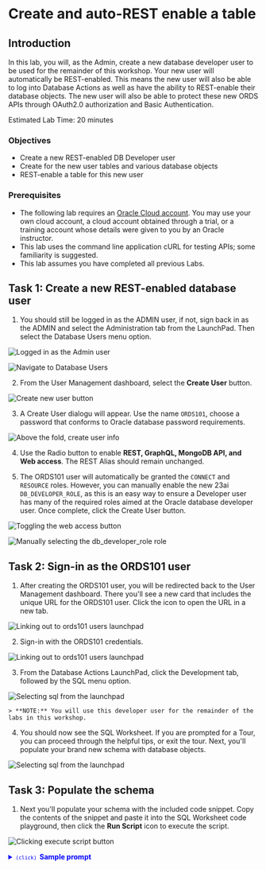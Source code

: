 # Create and auto-REST enable a table

## Introduction

In this lab, you will, as the Admin, create a new database developer user to be used for the remainder of this workshop. Your new user will automatically be REST-enabled. This means the new user will also be able to log into Database Actions as well as have the ability to REST-enable their database objects. The new user will also be able to protect these new ORDS APIs through OAuth2.0 authorization and Basic Authentication. 

Estimated Lab Time: 20 minutes

### Objectives

- Create a new REST-enabled DB Developer user
- Create for the new user tables and various database objects 
- REST-enable a table for this new user

### Prerequisites

- The following lab requires an [Oracle Cloud account](https://www.oracle.com/cloud/free/). You may use your own cloud account, a cloud account obtained through a trial, or a training account whose details were given to you by an Oracle instructor.
- This lab uses the command line application cURL for testing APIs; some familiarity is suggested.
- This lab assumes you have completed all previous Labs.

## Task 1: Create a new REST-enabled database user

1. You should still be logged in as the ADMIN user, if not, sign back in as the ADMIN and select the Administration tab from the LaunchPad. Then select the Database Users menu option. 

  ![Logged in as the Admin user](./images-new/1-launchpad-as-admin.png " ")

  ![Navigate to Database Users](./images-new/2-navigate-to-administration-db-users.png " ")

2. From the User Management dashboard, select the **Create User** button. 

  ![Create new user button](./images-new/3-create-new-user.png " ")

3. A Create User dialogu will appear. Use the name `ORDS101`, choose a password that conforms to Oracle database password requirements.

  ![Above the fold, create user info](./images-new/4-create-new-user-dialogue.png " ")

4. Use the Radio button to enable **REST, GraphQL, MongoDB API, and Web access**. The REST Alias should remain unchanged. 

5. The ORDS101 user will automatically be granted the `CONNECT` and `RESOURCE` roles. However, you can manually enable the new 23ai `DB_DEVELOPER_ROLE`, as this is an easy way to ensure a Developer user has many of the required roles aimed at the Oracle database developer user. Once complete, click the Create User button.

  ![Toggling the web access button](./images-new/5-toggle-web-access-button.png " ")

  ![Manually selecting the db_developer_role role](./images-new/6-add-db-developer-role-click-create-user.png " ")

## Task 2: Sign-in as the ORDS101 user

1. After creating the ORDS101 user, you will be redirected back to the User Management dashboard. There you'll see a new card that includes the unique URL for the ORDS101 user. Click the icon to open the URL in a new tab. 

  ![Linking out to ords101 users launchpad](./images-new/7-link-for-new-db-user.png " ")

2. Sign-in with the ORDS101 credentials. 

  ![Linking out to ords101 users launchpad](./images-new/8-login-as-new-dev-user.png " ")

3. From the Database Actions LaunchPad, click the Development tab, followed by the SQL menu option. 

  ![Selecting sql from the launchpad](./images-new/9-launchpad-for-new-ords-user.png " ")

    > **NOTE:** You will use this developer user for the remainder of the labs in this workshop.

4. You should now see the SQL Worksheet. If you are prompted for a Tour, you can proceed through the helpful tips, or exit the tour. Next, you'll populate your brand new schema with database objects.

  ![Selecting sql from the launchpad](./images-new/10-new-sql-worksheet-screen.png " ")

## Task 3: Populate the schema

1. Next you'll populate your schema with the included code snippet. Copy the contents of the snippet and paste it into the SQL Worksheet code playground, then click the **Run Script** icon to execute the script.

  ![Clicking execute script button](./images-new/11-build-out-schema.png " ")

   <details>
    <summary style="color: #0000FF";><kbd style="font-size: 10px;">(click) </kbd><strong>Sample prompt</strong></summary>
    <p></p>

    ```sql
    <copy>-- ==========================================
    -- CREATE TABLES
    -- ==========================================
    CREATE TABLE DEPARTMENT (
      DEPT_ID NUMBER GENERATED BY DEFAULT AS IDENTITY PRIMARY KEY,
      DEPT_CODE CHAR(5) NOT NULL,
      ESTABLISHED DATE,
      DETAILS JSON
    );

    CREATE TABLE EMPLOYEE (
      EMP_ID NUMBER GENERATED BY DEFAULT AS IDENTITY PRIMARY KEY,
      EMP_NAME VARCHAR2(100) NOT NULL,
      DEPT_ID NUMBER NOT NULL,
      COMMENTS CLOB,
      CONSTRAINT FK_EMPLOYEE_DEPT FOREIGN KEY (DEPT_ID)
        REFERENCES DEPARTMENT (DEPT_ID)
    );

    CREATE TABLE PROJECT (
      PROJ_ID NUMBER GENERATED BY DEFAULT AS IDENTITY PRIMARY KEY,
      PROJ_NAME VARCHAR2(100) NOT NULL,
      DEPT_ID NUMBER NOT NULL,
      IS_ACTIVE BOOLEAN,
      CONSTRAINT FK_PROJECT_DEPT FOREIGN KEY (DEPT_ID)
        REFERENCES DEPARTMENT (DEPT_ID)
    );

    -- ==========================================
    -- INSERT DATA
    -- ==========================================
    INSERT INTO DEPARTMENT (DEPT_CODE, ESTABLISHED, DETAILS) VALUES
      ('HR001', DATE '2001-04-13', JSON_OBJECT('location' VALUE 'Bldg 1', 'members' VALUE 25)),
      ('FN002', DATE '2002-06-20', JSON_OBJECT('location' VALUE 'Bldg 2', 'members' VALUE 20)),
      ('EN003', DATE '2000-11-01', JSON_OBJECT('location' VALUE 'Bldg 3', 'members' VALUE 40)),
      ('SA004', DATE '2005-01-15', JSON_OBJECT('location' VALUE 'Bldg 4', 'members' VALUE 18)),
      ('MK005', DATE '2003-12-07', JSON_OBJECT('location' VALUE 'Bldg 5', 'members' VALUE 15)),
      ('LG006', DATE '2010-03-31', JSON_OBJECT('location' VALUE 'Bldg 6', 'members' VALUE 5)),
      ('IT007', DATE '2001-09-23', JSON_OBJECT('location' VALUE 'Bldg 7', 'members' VALUE 30)),
      ('SP008', DATE '2015-05-05', JSON_OBJECT('location' VALUE 'Bldg 8', 'members' VALUE 12)),
      ('LG009', DATE '2012-07-14', JSON_OBJECT('location' VALUE 'Bldg 9', 'members' VALUE 10)),
      ('OP010', DATE '2008-08-01', JSON_OBJECT('location' VALUE 'Bldg 10', 'members' VALUE 22));

    INSERT INTO PROJECT (PROJ_NAME, DEPT_ID, IS_ACTIVE) VALUES
      ('Onboarding', 1, TRUE),
      ('Audit2024', 2, FALSE),
      ('NewApp', 3, TRUE),
      ('SalesCampaign', 4, TRUE),
      ('SocialMediaPush', 5, FALSE),
      ('Compliance', 6, TRUE),
      ('UpgradeInfra', 7, TRUE),
      ('HelpdeskRevamp', 8, TRUE),
      ('FleetUpdate', 9, TRUE),
      ('ProcessReorg', 10, FALSE);

    INSERT INTO EMPLOYEE (EMP_NAME, DEPT_ID, COMMENTS) VALUES
      ('Alice', 1,  'Strong analyst, quick learner.'),
      ('Bob', 2,  'CPA certification in progress.'),
      ('Carol', 3,  'Dev team lead for NewApp project.'),
      ('David', 4,  'Consistent sales over target.'),
      ('Eve', 5,  'Leads digital campaigns.'),
      ('Frank', 6,  'Subject matter expert in compliance.'),
      ('Grace', 7,  'Skilled in infrastructure upgrades.'),
      ('Heidi', 8,  'Customer support supervisor.'),
      ('Ivan', 9,  'Fleet manager - long tenure.'),
      ('Judy', 10,  'Operations management veteran.');

    -- ==========================================
    -- PROCEDURE: PR_ADD_AND_ASSIGN_EMPLOYEE
    -- ==========================================
    CREATE OR REPLACE PROCEDURE PR_ADD_AND_ASSIGN_EMPLOYEE (
      p_emp_name   IN VARCHAR2,  -- Name of the new employee
      p_dept_code  IN CHAR,      -- Department code to assign the employee to
      p_comments   IN CLOB       -- Comments about the employee
    ) AS
      v_dept_id NUMBER;          -- Variable to hold the found department ID
    BEGIN
      -- Attempt to look up the department's ID based on the provided department code
      SELECT dept_id INTO v_dept_id
      FROM DEPARTMENT
      WHERE dept_code = p_dept_code;

      -- If a matching department was found, insert the new employee record
      INSERT INTO EMPLOYEE (emp_name, dept_id, comments)
      VALUES (p_emp_name, v_dept_id, p_comments);

    EXCEPTION
      -- This block runs if no department matches the given code
      WHEN NO_DATA_FOUND THEN
        DBMS_OUTPUT.put_line('Department code not found.');

    END;

    -- ==========================================
    -- JSON-RELATIONAL DUALITY VIEW: DEPT_PROJECTS_DV
    -- ==========================================
    CREATE OR REPLACE JSON RELATIONAL DUALITY VIEW DEPT_PROJECTS_DV AS
    SELECT JSON
    {
      '_id'        : d.dept_id,
      'dept_code'  : d.dept_code,
      'established': d.established,
      'details'    : d.details,
      'projects'   : [
        SELECT JSON {
          'proj_id': p.proj_id,
          'proj_name': p.proj_name,
          'is_active': p.is_active
        }
        FROM PROJECT p WITH INSERT UPDATE DELETE
        WHERE p.dept_id = d.dept_id
      ]
    }
    FROM DEPARTMENT d WITH INSERT UPDATE DELETE;
    /

    COMMIT;
    /

    </copy>

    ``` 

    </details>

2. Click the Refresh button in the Navigator tab to refresh the Table objects. You should now see three new tables:  

    - `DEPARTMENT`
    - `EMPLOYEE`
    - `PROJECT`
  
3. Right-click on the `PROJECT` table to reveal various context menu options. Select the **Open** option. New table details slider will appear. 

    ![Right click on open option in the context menu](./images-new/13-right-click-project-object-open.png " ")

4. Click the **Data** tab review the `PROJECT` table data. You'll notice just 10 entries; in the next lab you'll use the ORDS `BATCHLOAD` REST API to significantly add to the entries.

  ![Click data tab to review table data](./images-new/14-data-menu-review-rows.png " ")

5. Click the **Close** button, then right-click on the `PROJECT` table again and select **Edit**.

  ![Click the edit option on the table context menu](./images-new/15-edit-option-review-object-characteristics.png " ")

6. Click the `DDL` tab, to review the fully formatted, and syntactically correct DDL that was used to create this table. You may explore additional details of the table. When finished, click the **Close** button.

  ![Click the edit option on the table context menu](./images-new/16-reviewing-object-ddl.png " ")

7. Next you'll use ORDS to AutoREST-enable the `PROJECT` table. 

## Task 4: AutoREST-enable a table

1. Right-click on the `PROJECT` table, select **REST**, then **Enable**.

  ![Click the REST > Enable option](./images-new/17-rest-enabling-project-table.png " ")

2. A new REST Enable Object slider will appear. ORDS automatically generates an API endpoint for you, along with the Roles and Privileges associated with this new resource. You can select a new **Object Alias**; but for this lab keep the default Alias. You can also toggle the **Show Code** radio button to reveal the PL/SQL procedure that ORDS will execute to REST-enable this table. Once satisfied, click **Enable**. Congratulations, you've just created your first ORDS API. 

  ![The REST Enable Object slider](./images-new/18-rest-enable-table-dialogue.png " ")

3. You'll notice a new plug icon on the table, this indicates that the database object is now REST-enabled (i.e., it is associated with a URI for HTTP/S requests). Right-click on the `PROJECT` table, scroll to **REST**, and select the new menu item: **cURL command**.

  ![Selecting cURL command on the context menu](./images-new/19-curl-command-option.png " ")

4. You'll see the new ORDS API endpoints that were automatically created for you: `GET ALL`, `GET Single`, `POST`, `BATCH LOAD`, `PUT`, and `DELETE`. The definitions, and procedures for these methods/operations are all securly stored and executed on the Oracle database; nothing is saved in your application layer. Highlight or copy the URI for the `GET ALL` endpoint and open it in a new browser tab or window.

  ![Opening GET ALL in a new browser tab](./images-new/20-go-to-address-in-new-tab.png " ")

5. You'll see the JSON payload that was requested as a result of visiting that GET ALL endpoint. By visiting that endpoint you've effectively just accomplised something similar to logging into the database and executing something similar to the following: 

    ```sql 
    SELECT *
    FROM PROJECT
    ORDER BY PROJ_ID
    OFFSET 0 ROWS FETCH NEXT 25 ROWS ONLY;
    ```
  ![Using inspect in the browser's developer tools](./images-new/21-inspect-browser-network-tab.png " ")

6. In fact, you've accomplished a great deal more than that. From your browser's Developer/Inspect tools, navigate to the Network tab, and adjust the page's response to view the Object Tree. In addition to `FETCHING` the first 25 rows, an ORDS AutoREST-enabled endpoint also includes links for each of the results (for an indiviual row), the total `count` (`10`) of the results of the payload (`items:Array`), the `limit` used (`25` is the ORDS default), the `offset` (`0`), and two more special properties: `hasMore` and `links:Array`. 

  The `hasMore: Boolean` informs a client if more results exist past the initial 25; allowing you to programmatically scale the results using this condition plus the `limit` and `offset` for finer grain control and easier pagination. 

  The `links:Array` is a powerful property. The links therein are self-describing and self-referring; like the `first` link, which points to the first set of results (1-25). And in larger results sets you'd find `next` and `previous` links too. 

    ![Reviewing the Response Object Tree](./images-new/22-object-tree-view.png " ")

7. Once you've finished exploring, close out this tab, and return the the SQL Worksheet. 

8. The **cURL for the table PROJECT** slider should still be visible, if not review the instructions in Step 3 above. Click the `BATCH LOAD` tab, choose the appropriate shell environment, and copy the `BATCH LOAD` cURL command to your clipboard. 

  ![Copying the BATCHLOAD URI](./images-new/23-prepare-for-batchload.png " ")

9. Next you'll use this `BATCH LOAD` endpoint to perform a bulk insert on the `PROJECT` table via an HTTP request. 

## Task 5: Using the ORDS BATCH LOAD endpoint

1. This `BATCH LOAD` example uses cURL to simulate using a client application for executing and recieving HTTP requests and responses. In a text editor, paste the example `BATCHLOAD` cURL command you copied from the previous lab. 

  ![Copying the BATCHLOAD URI](./images-new/23-prepare-for-batchload.png " ")

  ![Unedited batchload curl command](./images-new/24-unedited-batchload-curl-command.png " ")

2. Retrieve the sample payload via [this link](https://raw.githubusercontent.com/chrishoina/podman-dev/refs/heads/main/project_batchload.csv.zip) that you'll use for testing this`BATCH LOAD` endpoint. Unzip the .zip file if this did not occur automatically.

3. Once downloaded, copy the filepath details to use in the `--data-binary` option of the cURL command. In this example, the .csv file is located at: `/Users/me/Downloads/project_batchload.csv`.

4. In your text editor replace `<CONTENT_TYPE>` with `text/csv` and `--data-binary @<FILE_NAME>` with your own file path. Optionally you may include other cURL options like those in the example. 

  ![Edited batchload curl command](./images-new/25-batchload-curl-command-with-edits.png " ")

    > **NOTE:** Your `BATCHLOAD` URI will differ as well.

5. Execute the `BATCH LOAD` request. After a few moments the results of the operation will appear in your terminal.

  ![Unedited batchload curl command](./images-new/26-completed-batchload-command.png " ")

6. You've just inserted an additional 5,000,000 records into the Project table using this ORDS `BATCH LOAD` API! Optionally, navigate to the SQL Worksheet and execute a `Select count(*) from PROJECT` query to review the new total entries in the `PROJECT` table. 

  ![Select count from PROJECT table](./images-new//27-count-from-project-table.png " ")

7. You've just performed a massive insert using a single AutoREST-enabled endpoint.   In the next lab you'll see how easy it is to take your existing PL/SQL and create your own custom ORDS APIs.

You may now [proceed to the next lab](#next).

## Acknowledgements

### Author

- Jeff "el jefe" Smith, Distinguished Product Manager
- Chris Hoina, Senior Product Manager

### Last Updated By/Date

- Chris Hoina, September 2025
